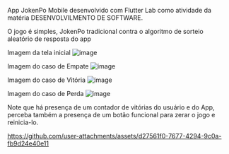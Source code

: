 App JokenPo Mobile desenvolvido com Flutter Lab como atividade da matéria DESENVOLVILMENTO DE SOFTWARE.

O jogo é simples, JokenPo tradicional contra o algoritmo de sorteio aleatório de resposta do app

Imagem da tela inicial
![image](https://github.com/user-attachments/assets/13327da8-7439-4cb3-a7f6-774a231cd4dd)

Imagem do caso de Empate
![image](https://github.com/user-attachments/assets/163e82c8-1cce-4989-a86f-c528bf490eea)

Imagem do caso de Vitória
![image](https://github.com/user-attachments/assets/33214b81-743a-471a-97ec-9a71368a0d75)

Imagem do caso de Perda
![image](https://github.com/user-attachments/assets/42a4fac9-5aa5-454d-9111-799bf6d5c380)

Note que há presença de um contador de vitórias do usuário e do App, perceba também a presença de um botão funcional para zerar o jogo e reinicia-lo.

https://github.com/user-attachments/assets/d27561f0-7677-4294-9c0a-fb9d24e40e11


